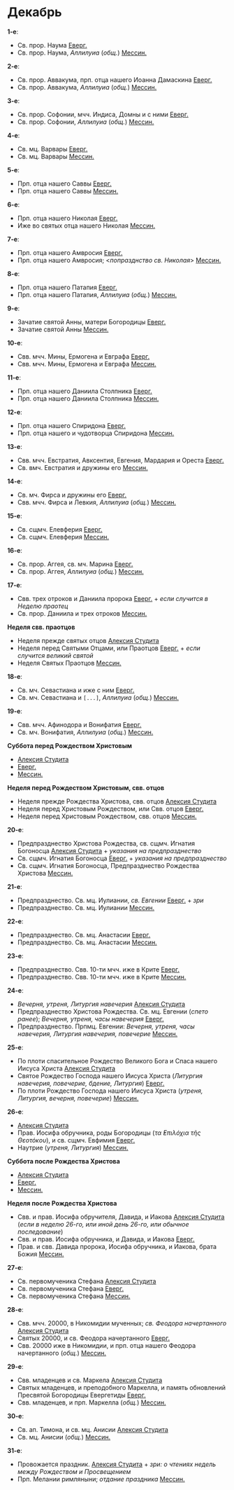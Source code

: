 
# Декабрь

**1-е**: 

- Св. прор. Наума [Еверг.](01_EUR.ru.md)
- Св. прор. Наума, *Аллилуиа* (*общ.*) [Мессин.](01_MES.ru.md)

**2-е**: 

- Св. прор. Аввакума, прп. отца нашего Иоанна Дамаскина [Еверг.](02_EUR.ru.md)
- Св. прор. Аввакума, *Аллилуиа* (*общ.*) [Мессин.](02_MES.ru.md)

**3-е**: 

- Св. прор. Софонии, мчч. Индиса, Домны и с ними [Еверг.](03_EUR.ru.md)
- Св. прор. Софонии, *Аллилуиа* (*общ.*) [Мессин.](03_MES.ru.md)

**4-е**: 

- Св. мц. Варвары [Еверг.](04_EUR.ru.md)
- Св. мц. Варвары [Мессин.](04_MES.ru.md)

**5-е**: 

- Прп. отца нашего Саввы [Еверг.](05_EUR.ru.md)
- Прп. отца нашего Саввы [Мессин.](05_MES.ru.md)

**6-е**: 

- Прп. отца нашего Николая [Еверг.](06_EUR.ru.md)
- Иже во святых отца нашего Николая [Мессин.](06_MES.ru.md)

**7-е**: 

- Прп. отца нашего Амвросия [Еверг.](07_EUR.ru.md)
- Прп. отца нашего Амвросия; <*попразднство св. Николая*> [Мессин.](07_MES.ru.md)

**8-е**: 

- Прп. отца нашего Патапия [Еверг.](08_EUR.ru.md)
- Прп. отца нашего Патапия, *Аллилуиа* (*общ.*) [Мессин.](08_MES.ru.md)

**9-е**: 

- Зачатие святой Анны, матери Богородицы [Еверг.](09_EUR.ru.md)
- Зачатие святой Анны [Мессин.](09_MES.ru.md)

**10-е**: 

- Свв. мчч. Мины, Ермогена и Евграфа [Еверг.](10_EUR.ru.md)
- Свв. мчч. Мины, Ермогена и Евграфа [Мессин.](10_MES.ru.md)

**11-е**: 

- Прп. отца нашего Даниила Столпника [Еверг.](11_EUR.ru.md)
- Прп. отца нашего Даниила Столпника [Мессин.](11_MES.ru.md)

**12-е**: 

- Прп. отца нашего Спиридона [Еверг.](12_EUR.ru.md)
- Прп. отца нашего и чудотворца Спиридона [Мессин.](12_MES.ru.md)

**13-е**: 

- Свв. мчч. Евстратия, Авксентия, Евгения, Мардария и Ореста [Еверг.](13_EUR.ru.md)
- Св. вмч. Евстратия и дружины его [Мессин.](13_MES.ru.md)

**14-е**: 

- Св. мч. Фирса и дружины его [Еверг.](14_EUR.ru.md)
- Свв. мчч. Фирса и Левкия, *Аллилуиа* (*общ.*) [Мессин.](14_MES.ru.md)

**15-е**:

- Св. сщмч. Елевферия [Еверг.](15_EUR.ru.md)
- Св. сщмч. Елевферия [Мессин.](15_MES.ru.md)

**16-е**: 

- Св. прор. Аггея, св. мч. Марина [Еверг.](16_EUR.ru.md)
- Св. прор. Аггея, *Аллилуиа* (*общ.*) [Мессин.](16_MES.ru.md)

**17-е**: 

- Свв. трех отроков и Даниила пророка [Еверг.](17_EUR.ru.md) + *если случится в Неделю праотец*
- Св. прор. Даниила и трех отроков [Мессин.](17_MES.ru.md)

**Неделя свв. праотцов**

- Неделя прежде святых отцов [Алексия Студита](17_X_AST_propateron.ru.md)
- Неделя перед Святыми Отцами, или Праотцов [Еверг.](16_X_EUR_propatoron.ru.md) + *если случится великий святой*
- Неделя Святых Праотцов [Мессин.](17_X_MES_propatoron.ru.md)

**18-е**: 

- Св. мч. Севастиана и иже с ним [Еверг.](18_EUR.ru.md)
- Св. мч. Севастиана и `[...]`, *Аллилуиа* (*общ.*) [Мессин.](18_MES.ru.md)

**19-е**: 

- Свв. мчч. Афинодора и Вонифатия [Еверг.](19_EUR.ru.md)
- Св. мч. Вонифатия, *Аллилуиа* (*общ.*) [Мессин.](19_MES.ru.md)

**Суббота перед Рождеством Христовым**

- [Алексия Студита](17_Y_AST_saturday.ru.md)
- [Еверг.](19_X_EUR_saturday.ru.md)
- [Мессин.](17_Y_MES_saturday.ru.md)

**Неделя перед Рождеством Христовым, свв. отцов**

- Неделя прежде Рождества Христова, свв. отцов [Алексия Студита](17_Z_AST_pateron.ru.md)
- Неделя перед Христовым Рождеством, или Свв. отцов [Еверг.](19_Y_EUR_pateron.ru.md)
- Неделя перед Христовым Рождеством, свв. отцов [Мессин.](17_Z_MES_pateron.ru.md)

**20-е**: 

- Предпразднество Христова Рождества, св. сщмч. Игнатия Богоносца [Алексия Студита](20_AST.ru.md) + *указания на предпразднество*
- Св. сщмч. Игнатия Богоносца [Еверг.](20_EUR.ru.md) + *указания на предпразднество*
- Св. сщмч. Игнатия Богоносца, Предпразднество Рождества Христова [Мессин.](20_MES.ru.md)

**21-е**: 

- Предпразднество. Св. мц. Иулиании, *св. Евгении* [Еверг.](21_EUR.ru.md) + *зри* 
- Предпразднество. Св. мц. Иулиании [Мессин.](21_MES.ru.md)

**22-е**: 

- Предпразднество. Св. мц. Анастасии [Еверг.](22_EUR.ru.md)
- Предпразднество. Св. мц. Анастасии [Мессин.](22_MES.ru.md)

**23-е**: 

- Предпразднество. Свв. 10-ти мчч. иже в Крите [Еверг.](23_EUR.ru.md)
- Предпразднество. Свв. 10-ти мчч. иже в Крите [Мессин.](23_MES.ru.md)

**24-е**: 

- *Вечерня, утреня, Литургия навечерия* [Алексия Студита](24_AST.ru.md)
- Предпразднество Христова Рождества. Св. мц. Евгении (*спето ранее*); *Вечерня, утреня, часы навечерия* [Еверг.](24_EUR.ru.md)
- Предпразднество. Прпмц. Евгении: *Вечерня, утреня, часы навечерия, Литургия навечерия, повечерие* [Мессин.](24_MES.ru.md)

**25-е**: 

- По плоти спасительное Рождество Великого Бога и Спаса нашего Иисуса Христа [Алексия Студита](25_AST.ru.md)
- Святое Рождество Господа нашего Иисуса Христа (*Литургия навечерия, повечерие, бдение, Литургия*) [Еверг.](25_EUR.ru.md)
- По плоти Рождество Господа нашего Иисуса Христа (*утреня, Литургия, вечерня, повечерие*) [Мессин.](25_MES.ru.md)

**26-е**: 

- [Алексия Студита](26_AST.ru.md)
- Прав. Иосифа обручника, роды Богородицы (*τα ̓Επιλόχια τῆς Θεοτόκου*), и св. сщмч. Евфимия [Еверг.](26_EUR.ru.md)
- Наутрие (*утреня, Литургия*) [Мессин.](26_MES.ru.md)

**Суббота после Рождества Христова**

- [Алексия Студита](26_X_AST_saturday.ru.md)
- [Еверг.](26_X_EUR_saturday.ru.md)
- [Мессин.](26_X_MES_saturday.ru.md)

**Неделя после Рождества Христова**

- Свв. и прав. Иосифа обручителя, Давида, и Иакова [Алексия Студита](26_Y_AST_sunday.ru.md) (*если в неделю 26-го, 
или иной день 26-го, или обычное последование*)
- Свв. и прав. Иосифа обручника, и Давида, и Иакова [Еверг.](26_Y_EUR_sunday.ru.md)
- Прав. и свв. Давида пророка, Иосифа обручника, и Иакова, брата Божия [Мессин.](26_Y_MES_sunday.ru.md)

**27-е**:

- Св. первомученика Стефана [Алексия Студита](27_AST.ru.md)
- Св. первомученика Стефана [Еверг.](27_EUR.ru.md)
- Св. первомученика Стефана [Мессин.](27_MES.ru.md)

**28-е**:

- Свв. мчч. 20000, в Никомидии мученных; *св. Феодора начертанного* [Алексия Студита](28_AST.ru.md)
- Святых 20000, и св. Феодора начертанного [Еверг.](28_EUR.ru.md)
- Свв. 20000 иже в Никомидии, и прп. отца нашего Феодора начертанного (*общ.*) [Мессин.](28_MES.ru.md)

**29-е**:

- Свв. младенцев и св. Маркела [Алексия Студита](29_AST.ru.md)
- Святых младенцев, и преподобного Маркелла, и память обновлений Пресвятой Богородицы Евергетиды [Еверг.](29_EUR.ru.md)
- Свв. младенцев, и прп. Маркелла (*общ.*) [Мессин.](29_MES.ru.md)

**30-е**: 

- Св. ап. Тимона, и св. мц. Анисии [Алексия Студита](30_AST.ru.md) 
- Св. мц. Анисии (*общ.*) [Мессин.](30_MES.ru.md)

**31-е**: 

- Провожается праздник. [Алексия Студита](31_AST.ru.md) + *зри: о чтениях недель между Рождеством и Просвещением* 
- Прп. Мелании римляныни; *отдание праздника* [Мессин.](31_MES.ru.md)
